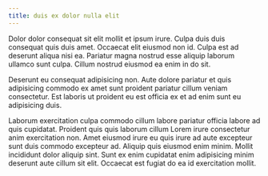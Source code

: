 ```yaml
---
title: duis ex dolor nulla elit
---
```


Dolor dolor consequat sit elit mollit et ipsum irure. Culpa duis duis consequat quis duis amet. Occaecat elit eiusmod non id. Culpa est ad deserunt aliqua nisi ea. Pariatur magna nostrud esse aliquip laborum ullamco sunt culpa. Cillum nostrud eiusmod ea enim in do sit.

Deserunt eu consequat adipisicing non. Aute dolore pariatur et quis adipisicing commodo ex amet sunt proident pariatur cillum veniam consectetur. Est laboris ut proident eu est officia ex et ad enim sunt eu adipisicing duis.

Laborum exercitation culpa commodo cillum labore pariatur officia labore ad quis cupidatat. Proident quis quis laborum cillum Lorem irure consectetur anim exercitation non. Amet eiusmod irure eu quis irure ad aute excepteur sunt duis commodo excepteur ad. Aliquip quis eiusmod enim minim. Mollit incididunt dolor aliquip sint. Sunt ex enim cupidatat enim adipisicing minim deserunt aute cillum sit elit. Occaecat est fugiat do ea id exercitation mollit.